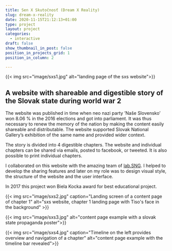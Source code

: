 ```yaml
---
title: Sen X Skutočnosť (Dream X Reality) 
slug: dream-x-reality
date: 2020-11-15T21:12:13+01:00
type: project
layout: project
categories:
  - interactive
draft: false
show_thumbnail_in_post: false
position_in_projects_grid: 1
position_in_column: 2

---
```

{{< img src="image/sxs1.jpg" alt="landing page of the sxs website">}}

## A website with shareable and digestible story of the Slovak state during world war 2

The website was published in time when neo nazi party ’Naše Slovensko’
won 8.06 % in the 2016 elections and got into parliament. It was thus necessary to renew the memory of the nation by making the content easily shareable and distributable. The website supported Slovak National Gallery’s exhibition of the same name and provided wider context.

The story is divided into 4 digestible chapters. The website and individual chapters can be shared via emails, posted to facebook, or tweeted. It is also possible to print individual chapters.

I collaborated on this website with the amazing team of [lab.SNG](https://lab.sng.sk/). I helped to develop the sharing features and later on my role was to design visual style, the structure of the website and the user interface.

In 2017 this project won Biela Kocka award for best educational project.

{{< img src="image/sxs2.jpg" caption="Landing screen of a content page of chapter 1" alt="sxs website, chapter 1 landing page with Tiso's face in the background" >}}

{{< img src="image/sxs3.jpg" alt="content page example with a slovak state propaganda poster">}}

{{< img src="image/sxs4.jpg" caption="Timeline on the left provides overview and navigation of a chapter" alt="content page example with the timeline bar revealed">}}
 
